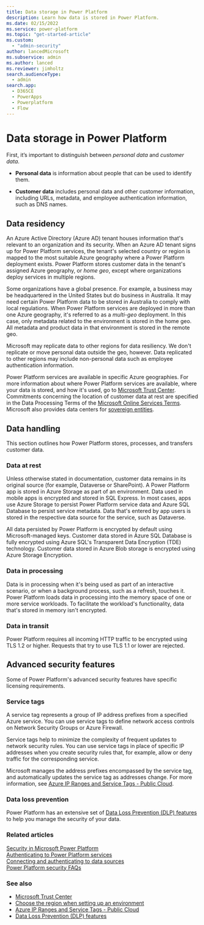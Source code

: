 ```yaml
---
title: Data storage in Power Platform
description: Learn how data is stored in Power Platform.
ms.date: 02/15/2022
ms.service: power-platform
ms.topic: "get-started-article"
ms.custom: 
  - "admin-security"
author: lancedMicrosoft
ms.subservice: admin
ms.author: lanced
ms.reviewer: jimholtz
search.audienceType: 
  - admin
search.app:
  - D365CE
  - PowerApps
  - Powerplatform
  - Flow
---
```

# Data storage in Power Platform

First, it’s important to distinguish between *personal data* and *customer data*.

- **Personal data** is information about people that can be used to identify them.

- **Customer data** includes personal data and other customer information, including URLs, metadata, and employee authentication information, such as DNS names.

## Data residency

An Azure Active Directory (Azure AD) tenant houses information that's relevant to an organization and its security. When an Azure AD tenant signs up for Power Platform services, the tenant's selected country or region is mapped to the most suitable Azure geography where a Power Platform deployment exists. Power Platform stores customer data in the tenant's assigned Azure geography, or *home geo*, except where organizations deploy services in multiple regions.

Some organizations have a global presence. For example, a business may be headquartered in the United States but do business in Australia. It may need certain Power Platform data to be stored in Australia to comply with local regulations. When Power Platform services are deployed in more than one Azure geography, it's referred to as a *multi-geo* deployment. In this case, only metadata related to the environment is stored in the home geo. All metadata and product data in that environment is stored in the remote geo.

Microsoft may replicate data to other regions for data resiliency. We don't replicate or move personal data outside the geo, however. Data replicated to other regions may include non-personal data such as employee authentication information.

Power Platform services are available in specific Azure geographies. For more information about where Power Platform services are available, where your data is stored, and how it's used, go to [Microsoft Trust Center](https://www.microsoft.com/trustcenter). Commitments concerning the location of customer data at rest are specified in the Data Processing Terms of the [Microsoft Online Services Terms](https://www.microsoftvolumelicensing.com/DocumentSearch.aspx?Mode=3&DocumentTypeId=31). Microsoft also provides data centers for [sovereign entities](../regions-overview.md).

## Data handling

This section outlines how Power Platform stores, processes, and transfers customer data.

### Data at rest

Unless otherwise stated in documentation, customer data remains in its original source (for example, Dataverse or SharePoint). A Power Platform app is stored in Azure Storage as part of an environment. Data used in mobile apps is encrypted and stored in SQL Express. In most cases, apps use Azure Storage to persist Power Platform service data and Azure SQL Database to persist service metadata. Data that's entered by app users is stored in the respective data source for the service, such as Dataverse.

All data persisted by Power Platform is encrypted by default using Microsoft-managed keys. Customer data stored in Azure SQL Database is fully encrypted using Azure SQL's Transparent Data Encryption (TDE) technology. Customer data stored in Azure Blob storage is encrypted using Azure Storage Encryption.

### Data in processing

Data is in processing when it's being used as part of an interactive scenario, or when a background process, such as a refresh, touches it. Power Platform loads data in processing into the memory space of one or more service workloads. To facilitate the workload's functionality, data that's stored in memory isn't encrypted.

### Data in transit

Power Platform requires all incoming HTTP traffic to be encrypted using TLS 1.2 or higher. Requests that try to use TLS 1.1 or lower are rejected.

## Advanced security features

Some of Power Platform's advanced security features have specific licensing requirements.

### Service tags

A service tag represents a group of IP address prefixes from a specified Azure service. You can use service tags to define network access controls on Network Security Groups or Azure Firewall.

Service tags help to minimize the complexity of frequent updates to network security rules. You can use service tags in place of specific IP addresses when you create security rules that, for example, allow or deny traffic for the corresponding service.

Microsoft manages the address prefixes encompassed by the service tag, and automatically updates the service tag as addresses change. For more information, see [Azure IP Ranges and Service Tags - Public Cloud](https://www.microsoft.com/download/details.aspx?id=56519).

### Data loss prevention

Power Platform has an extensive set of [Data Loss Prevention (DLP) features](../prevent-data-loss.md) to help you manage the security of your data.  

### Related articles

[Security in Microsoft Power Platform](./overview.md)  
[Authenticating to Power Platform services](./authenticate-services.md)  
[Connecting and authenticating to data sources](./connect-data-sources.md)  
[Power Platform security FAQs](./faqs.md)  

### See also

- [Microsoft Trust Center](https://www.microsoft.com/trustcenter)
- [Choose the region when setting up an environment](../regions-overview.md)
- [Azure IP Ranges and Service Tags - Public Cloud](https://www.microsoft.com/download/details.aspx?id=56519)
- [Data Loss Prevention (DLP) features](../prevent-data-loss.md)
